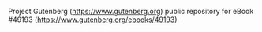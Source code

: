 Project Gutenberg (https://www.gutenberg.org) public repository for eBook #49193 (https://www.gutenberg.org/ebooks/49193)

